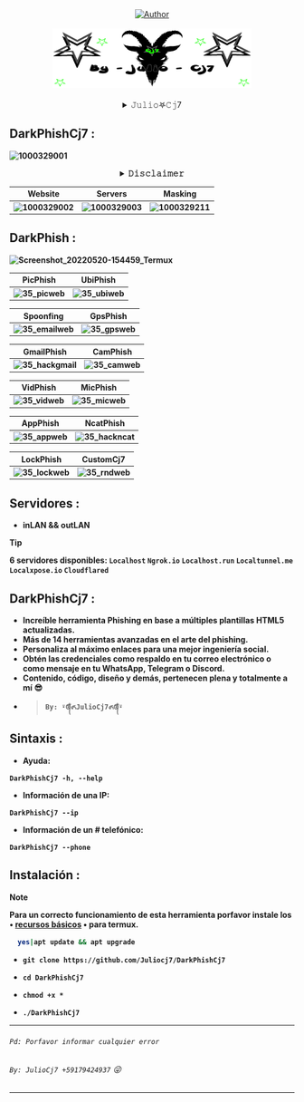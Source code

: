 <!-- 
♤♡◇♧♤♡◇♧♤♡◇♧♤♡◇♧♤♡◇♧♤♡◇♧♤♡◇♧♤♡◇♧♤♡◇♧♤♡◇♧♤♡
[ ! ] 𝙸𝙼𝙿𝙾𝚁𝚃𝙰𝙽𝚃𝙴 :
***** ********** *
𝙳𝙴𝙹𝙰 𝙳𝙴 𝙲𝙾𝙿𝙸𝙰𝚁𝙼𝙴 𝙷𝙰𝚂𝚃𝙰 𝙴𝙻 𝚁𝙴𝙰𝙳𝙼𝙴.𝚖𝚍 𝙸𝙽𝙼𝚄𝙽𝙳𝙾 𝙰𝙽𝙸𝙼𝙰𝙻...
𝚂𝙴 𝙾𝚁𝙸𝙶𝙸𝙽𝙰𝙻 𝚈 𝙳𝙴𝙹𝙰 𝙳𝙴 𝚁𝙾𝙱𝙰𝚁 𝚂𝙲𝚁𝙸𝙿𝚃𝚂 𝚈 𝙴𝚂𝚃𝙸𝙻𝙾𝚂 𝙰 𝙾𝚃𝚁𝙾𝚂
______________________________________________________
♤♡◇♧♤♡◇♧♤♡◇♧♤♡◇♧♤♡◇♧♤♡◇♧♤♡◇♧♤♡◇♧♤♡◇♧♤♡◇♧♤♡
-->

<div align="center">
  <a href="https://github.com/Juliocj7">
    <img title="Author" src="https://img.shields.io/badge/Author-𖤐 𝙹𝚞𝚕𝚒𝚘 𝙲𝚓7 𖤐-svg?style=flat&color=000000&logo=github">
  </a>
</div>

<br>

<div align="center">
  <a href="#--------">
    <img title="Mi Banner" src="https://github.com/Juliocj7/Juliocj7/blob/main/InicioCj72.gif" width="350" height="105" />
  </a>
</div>

<br>

<div align="center">
  <details>
    <summary>  𝙹𝚞𝚕𝚒𝚘𖤐𝙲𝚓7</summary>
    <img src= "https://github.com/Juliocj7/Juliocj7/blob/main/BarCj7.gif" />
    <br><br>
    <p align="left"><strong><samp>「</samp><strong></p>
    <samp>
      Puedes mirar pero no
      copiar<br>inmundo animal xD
    </samp>
    <br>
    <p align="right"><strong><samp>」</samp></strong></p>
  </details>
</div>

## DarkPhishCj7 :
![1000329001](https://github.com/Juliocj7/DarkPhishCj7/assets/81049859/c2593ee1-e11a-43c3-bf3c-3e9306db3eb0)

<div align="justify">
  <details align="center">
    <summary> 𝙳𝚒𝚜𝚌𝚕𝚊𝚒𝚖𝚎𝚛 </summary>
    <img src= "https://github.com/Juliocj7/Juliocj7/blob/main/BarCj7.gif" />
    <br>
    <samp>
Descargo de responsabilidad legal: Esta herramienta está desarrollada sólo con fines educativos. Aquí se demuestra cómo funciona el phishing. Si alguien quiere obtener acceso no autorizado a las credenciales o a alguna característica del dispositivo de alguien, puede intentarlo bajo su propio riesgo. Usted tiene sus propias responsabilidades y es responsable de cualquier daño o violación de las leyes por parte de esta herramienta. ¡El autor no es responsable del mal uso de DarkPhishCj7!
    </samp>
    <br>
    <img src= "https://github.com/Juliocj7/Juliocj7/blob/main/BarCj7.gif" />
  </details>
</div>

|Website|Servers|Masking|
|-------|-------|-------|
|![1000329002](https://github.com/Juliocj7/DarkPhishCj7/assets/81049859/6479c174-e5dc-45df-b6f9-ecf88f274039)|![1000329003](https://github.com/Juliocj7/DarkPhishCj7/assets/81049859/cd77642c-35a1-49d6-b0d2-049a3cacf3f3)|![1000329211](https://github.com/Juliocj7/DarkPhishCj7/assets/81049859/76224a26-b1e4-4be7-a6a6-7c51852cf57b)|

## DarkPhish :
![Screenshot_20220520-154459_Termux](https://user-images.githubusercontent.com/81049859/169600701-2d7aa50a-2d63-426c-82a0-ffaed0df976e.png)

|PicPhish|UbiPhish|
| ------------  | ------------ |
|![35_picweb](https://user-images.githubusercontent.com/81049859/171518066-9793f0c2-94bb-4735-aa54-e9df9026d2bd.png)|![35_ubiweb](https://user-images.githubusercontent.com/81049859/171518071-2a97854b-13ef-492c-a191-776578eb4b75.png)|

|Spoonfing|GpsPhish|
| ------------  | ------------ |
![35_emailweb](https://user-images.githubusercontent.com/81049859/171518075-7ebe35be-858f-4997-8274-df7c28eb580a.png)|![35_gpsweb](https://user-images.githubusercontent.com/81049859/171518078-19877567-3426-48fa-8ad7-4fe5eff18239.png)|

|GmailPhish|CamPhish|
| ------------  | ------------ |
![35_hackgmail](https://user-images.githubusercontent.com/81049859/171518081-9d77cef7-d50e-441a-8949-4e624ec2b8c0.png)|![35_camweb](https://user-images.githubusercontent.com/81049859/171518083-6dcaf4dc-420c-43f7-b292-e3422f064596.png)|

|VidPhish|MicPhish|
| ------------  | ------------ |
![35_vidweb](https://user-images.githubusercontent.com/81049859/171518085-fa4e92df-0599-4d8c-a497-eaaf69d1ab4b.png)|![35_micweb](https://user-images.githubusercontent.com/81049859/171518087-f54dac89-544d-4207-84d4-c6f9cec91df1.png)|

|AppPhish|NcatPhish|
| ------------  | ------------ |
![35_appweb](https://user-images.githubusercontent.com/81049859/171518088-9e158cc8-ed08-4da0-a9b8-cefade3fc94d.png)|![35_hackncat](https://user-images.githubusercontent.com/81049859/175192583-fc993222-a5ec-4459-8aee-1b1eea9f1a62.png)|

|LockPhish|CustomCj7|
| ------------  | ------------ |
![35_lockweb](https://user-images.githubusercontent.com/81049859/171518093-a43dbfe9-56cd-45ef-a796-5fe04978b71e.png)|![35_rndweb](https://user-images.githubusercontent.com/81049859/171518073-bd1fd3c2-8602-4191-ac6e-ef213f9f5c53.png)|

## Servidores :
* inLAN && outLAN
> [!TIP]
> 6 **servidores** disponibles: `Localhost` `Ngrok.io` `Localhost.run` `Localtunnel.me` `Localxpose.io` `Cloudflared`

## DarkPhishCj7 :
* Increíble herramienta **Phishing** en base a múltiples plantillas HTML5 actualizadas.
* Más de **14 herramientas** avanzadas en el arte del phishing.
* Personaliza **al máximo** enlaces para una mejor ingeniería social.
* Obtén las **credenciales** como respaldo en tu correo electrónico o como mensaje en tu WhatsApp, Telegram o Discord.
* Contenido, código, diseño y demás, pertenecen plena y totalmente a mí :sunglasses:
- > ` By: ⍣᭕ᬁ᭖JulioCj7᭖᭕ᬁ⍣ `

## Sintaxis :
* Ayuda:
~~~
DarkPhishCj7 -h, --help
~~~
* Información de una IP:
~~~
DarkPhishCj7 --ip
~~~
* Información de un # telefónico:
~~~
DarkPhishCj7 --phone
~~~

## Instalación :
> [!NOTE]  
> Para un correcto funcionamiento de esta herramienta porfavor instale los • [recursos básicos](https://github.com/Juliocj7/UtilsCj7) • para termux.

```bash
  yes|apt update && apt upgrade
```

* `git clone https://github.com/Juliocj7/DarkPhishCj7`

* `cd DarkPhishCj7`

* `chmod +x *`

* `./DarkPhishCj7`

---
###### `Pd: Porfavor informar cualquier error`
###### `By: JulioCj7 +59179424937` :stuck_out_tongue_winking_eye:
---
